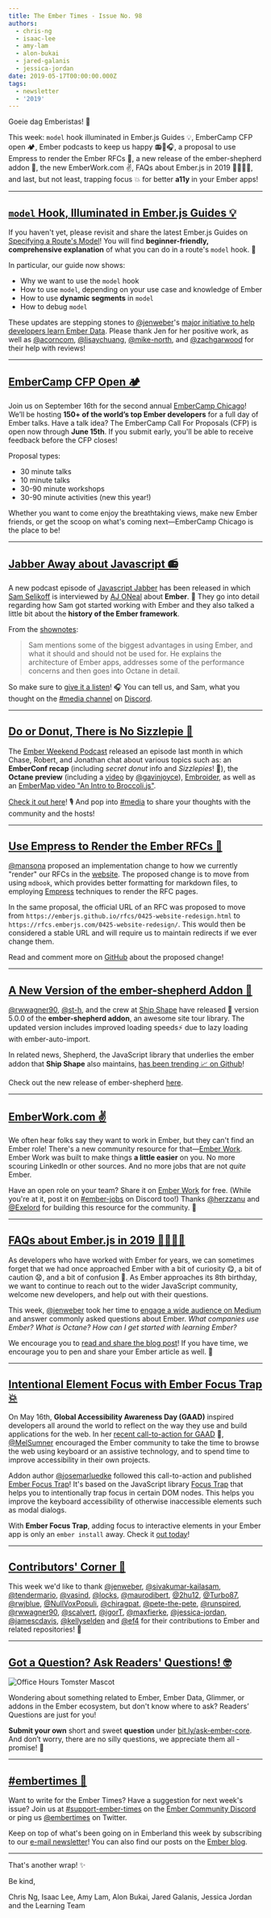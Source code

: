 ```yaml
---
title: The Ember Times - Issue No. 98
authors:
  - chris-ng
  - isaac-lee
  - amy-lam
  - alon-bukai
  - jared-galanis
  - jessica-jordan
date: 2019-05-17T00:00:00.000Z
tags:
  - newsletter
  - '2019'
---
```



Goeie dag Emberistas! 🐹

<!--alex ignore king-queen-->
This week:
`model` hook illuminated in Ember.js Guides 💡,
EmberCamp CFP open 🏕,
Ember podcasts to keep us happy 📻🍩🎧,
a proposal to use Empress to render the Ember RFCs 📃,
a new release of the ember-shepherd addon 🚢,
the new EmberWork.com ✌️,
FAQs about Ember.js in 2019 🙋‍♀️🙋‍♂️, and last, but not least,
trapping focus 💥 for better **a11y** in your Ember apps!

<!-- READMORE -->

---

## [`model` Hook, Illuminated in Ember.js Guides 💡](https://guides.emberjs.com/release/routing/specifying-a-routes-model/)

If you haven't yet, please revisit and share the latest Ember.js Guides on [Specifying a Route's Model](https://guides.emberjs.com/release/routing/specifying-a-routes-model/)! You will find **beginner-friendly, comprehensive explanation** of what you can do in a route's `model` hook. 💖

In particular, our guide now shows:

- Why we want to use the `model` hook
- How to use `model`, depending on your use case and knowledge of Ember
- How to use **dynamic segments** in `model`
- How to debug `model`

These updates are stepping stones to [@jenweber](https://github.com/jenweber)'s [major initiative to help developers learn Ember Data](https://github.com/ember-learn/guides-source/issues/20). Please thank Jen for her positive work, as well as [@acorncom](https://github.com/acorncom), [@lisaychuang](https://github.com/lisaychuang), [@mike-north](https://github.com/mike-north), and [@zachgarwood](https://github.com/zachgarwood) for their help with reviews!

---

## [EmberCamp CFP Open 🏕](http://embercamp.com/)

Join us on September 16th for the second annual [EmberCamp Chicago](http://embercamp.com/)! We’ll be hosting **150+ of the world’s top Ember developers** for a full day of Ember talks. Have a talk idea? The EmberCamp Call For Proposals (CFP) is open now through **June 15th**. If you submit early, you'll be able to receive feedback before the CFP closes!

Proposal types:

- 30 minute talks
- 10 minute talks
- 30-90 minute workshops
- 30-90 minute activities (new this year!)

Whether you want to come enjoy the breathtaking views, make new Ember friends, or get the scoop on what's coming next—EmberCamp Chicago is the place to be!

---

## [Jabber Away about Javascript 📻](https://twitter.com/samselikoff/status/1128351412881063937)

A new podcast episode of [Javascript Jabber](https://twitter.com/JSJabber) has been released in which [Sam Selikoff](https://twitter.com/samselikoff) is interviewed by [AJ ONeal](https://twitter.com/solderjs) about **Ember**. 🐹 They go into detail regarding how Sam got started working with Ember and they also talked a little bit about the **history of the Ember framework**.

From the [shownotes](https://devchat.tv/js-jabber/jsj-364-ember-octane-with-sam-selikoff/):

> Sam mentions some of the biggest advantages in using Ember, and what it should and should not be used for. He explains the architecture of Ember apps, addresses some of the performance concerns and then goes into Octane in detail.

So make sure to [give it a listen](https://devchat.tv/js-jabber/jsj-364-ember-octane-with-sam-selikoff/)! 🎧 You can tell us, and Sam, what you thought on the [#media channel](https://discordapp.com/channels/480462759797063690/486955806588403773/) on [Discord](https://discordapp.com/invite/zT3asNS).

---

## [Do or Donut, There is No Sizzlepie 🍩](https://twitter.com/emberweekend/status/1116022639015940096)

The [Ember Weekend Podcast](https://twitter.com/emberweekend) released an episode last month in which Chase, Robert, and Jonathan chat about various topics such as: an **EmberConf recap** (including *secret donut* info and *Sizzlepies*! 🥧), the **Octane preview** (including a [video](https://www.youtube.com/watch?v=BV09blWlc64) by [@gavinjoyce](https://twitter.com/gavinjoyce)), [Embroider](https://github.com/embroider-build/embroider), as well as an [EmberMap video "An Intro to Broccoli.js"](https://embermap.com/topics/intro-to-broccoli).

<!--alex ignore dad-mom hostesses-hosts-->
[Check it out here](https://emberweekend.com/episodes/do-or-donut)! 🎙 And pop into [#media](https://discordapp.com/channels/480462759797063690/486955806588403773/) to share your thoughts with the community and the hosts!

---

<!--alex ignore king-queen-->
## [Use Empress to Render the Ember RFCs 📃](https://github.com/emberjs/rfcs/pull/489)

<!--alex ignore king-queen-->
[@mansona](https://github.com/mansona) proposed an implementation change to how we currently "render" our RFCs in the [website](https://emberjs.github.io/rfcs/). The proposed change is to move from using `mdbook`, which provides better formatting for markdown files, to employing [Empress](https://github.com/empress) techniques to render the RFC pages.

In the same proposal, the official URL of an RFC was proposed to move from `https://emberjs.github.io/rfcs/0425-website-redesign.html` to `https://rfcs.emberjs.com/0425-website-redesign/`. This would then be considered a stable URL and will require us to maintain redirects if we ever change them.

Read and comment more on [GitHub](https://github.com/emberjs/rfcs/pull/489) about the proposed change!

---

## [A New Version of the ember-shepherd Addon 🚀](https://twitter.com/shipshapecode/status/1124490696843583490)

[@rwwagner90](https://github.com/rwwagner90), [@st-h](https://github.com/st-h), and the crew at [Ship Shape](https://github.com/shipshapecode) have released 🚢 version 5.0.0 of the **ember-shepherd addon**, an awesome site tour library. The updated version includes improved loading speeds⚡️ due to lazy loading with ember-auto-import.

In related news, Shepherd, the JavaScript library that underlies the ember addon that **Ship Shape** also maintains, [has been trending 📈 on Github](https://twitter.com/shipshapecode/status/1122673639932014593)!

Check out the new release of ember-shepherd [here](https://github.com/shipshapecode/ember-shepherd).

---

## [EmberWork.com ✌️](https://emberwork.com/)

We often hear folks say they want to work in Ember, but they can't find an Ember role! There's a new community resource for that—[Ember Work](https://emberwork.com/). Ember Work was built to make things **a little easier** on you. No more scouring LinkedIn or other sources. And no more jobs that are not *quite* Ember.

Have an open role on your team? Share it on [Ember Work](https://emberwork.com/) for free. (While you're at it, post it on [#ember-jobs](https://discordapp.com/channels/480462759797063690/480523148102467623) on Discord too!) Thanks [@herzzanu](https://github.com/herzzanu) and [@Exelord](https://github.com/Exelord) for building this resource for the community. 💼

---

## [FAQs about Ember.js in 2019 🙋‍♀️🙋‍♂️](https://medium.com/ember-ish/faqs-about-ember-js-in-2019-64efabbf84e6)

As developers who have worked with Ember for years, we can sometimes forget that we had once approached Ember with a bit of curiosity 😋, a bit of caution 😧, and a bit of confusion 🤕. As Ember approaches its 8th birthday, we want to continue to reach out to the wider JavaScript community, welcome new developers, and help out with their questions.

This week, [@jenweber](https://github.com/jenweber) took her time to [engage a wide audience on Medium](https://medium.com/ember-ish/faqs-about-ember-js-in-2019-64efabbf84e6) and answer commonly asked questions about Ember. *What companies use Ember? What is Octane? How can I get started with learning Ember?*

We encourage you to [read and share the blog post](https://medium.com/ember-ish/faqs-about-ember-js-in-2019-64efabbf84e6)! If you have time, we encourage you to pen and share your Ember article as well. 🙏

---

## [Intentional Element Focus with Ember Focus Trap 💥](https://twitter.com/josemarluedke/status/1127967059415953408)

On May 16th, **Global Accessibility Awareness Day (GAAD)** inspired developers all around the world to reflect on the way they use and build applications for the web. In her [recent call-to-action for GAAD](https://blog.emberjs.com/2019/05/13/global-accessibility-awareness-day.html) 📣, [@MelSumner](https://github.com/MelSumner) encouraged the Ember community to take the time to browse the web using keyboard or an assistive technology, and to spend time to improve accessibility in their own projects.

Addon author [@josemarluedke](https://github.com/josemarluedke) followed this call-to-action and published [Ember Focus Trap](https://github.com/josemarluedke/ember-focus-trap)! It's based on the JavaScript library [Focus Trap](https://github.com/davidtheclark/focus-trap) that helps you to intentionally trap focus in certain DOM nodes. This helps you improve the keyboard accessibility of otherwise inaccessible elements such as modal dialogs.

With **Ember Focus Trap**, adding focus to interactive elements in your Ember app is only an `ember install` away. Check it [out today](https://josemarluedke.github.io/ember-focus-trap/)!

---

## [Contributors' Corner 👏](https://guides.emberjs.com/release/contributing/repositories/)

<p>This week we'd like to thank <a href="https://github.com/jenweber" target="gh-user">@jenweber</a>, <a href="https://github.com/sivakumar-kailasam" target="gh-user">@sivakumar-kailasam</a>, <a href="https://github.com/tendermario" target="gh-user">@tendermario</a>, <a href="https://github.com/vasind" target="gh-user">@vasind</a>, <a href="https://github.com/locks" target="gh-user">@locks</a>, <a href="https://github.com/maurodibert" target="gh-user">@maurodibert</a>, <a href="https://github.com/2hu12" target="gh-user">@2hu12</a>, <a href="https://github.com/Turbo87" target="gh-user">@Turbo87</a>, <a href="https://github.com/rwjblue" target="gh-user">@rwjblue</a>, <a href="https://github.com/NullVoxPopuli" target="gh-user">@NullVoxPopuli</a>, <a href="https://github.com/chiragpat" target="gh-user">@chiragpat</a>, <a href="https://github.com/pete-the-pete" target="gh-user">@pete-the-pete</a>, <a href="https://github.com/runspired" target="gh-user">@runspired</a>, <a href="https://github.com/rwwagner90" target="gh-user">@rwwagner90</a>, <a href="https://github.com/scalvert" target="gh-user">@scalvert</a>, <a href="https://github.com/igorT" target="gh-user">@igorT</a>, <a href="https://github.com/maxfierke" target="gh-user">@maxfierke</a>, <a href="https://github.com/jessica-jordan" target="gh-user">@jessica-jordan</a>, <a href="https://github.com/jamescdavis" target="gh-user">@jamescdavis</a>, <a href="https://github.com/kellyselden" target="gh-user">@kellyselden</a> and <a href="https://github.com/ef4" target="gh-user">@ef4</a>  for their contributions to Ember and related repositories! 💖</p>

---

## [Got a Question? Ask Readers' Questions! 🤓](https://docs.google.com/forms/d/e/1FAIpQLScqu7Lw_9cIkRtAiXKitgkAo4xX_pV1pdCfMJgIr6Py1V-9Og/viewform)

<div class="blog-row">
  <img class="float-right small transparent padded" alt="Office Hours Tomster Mascot" title="Readers' Questions" src="/images/tomsters/officehours.png" />

  <p>Wondering about something related to Ember, Ember Data, Glimmer, or addons in the Ember ecosystem, but don't know where to ask? Readers’ Questions are just for you!</p>

<p><strong>Submit your own</strong> short and sweet <strong>question</strong> under <a href="https://bit.ly/ask-ember-core" target="rq">bit.ly/ask-ember-core</a>. And don’t worry, there are no silly questions, we appreciate them all - promise! 🤞</p>

</div>

---

## [#embertimes 📰](https://blog.emberjs.com/tags/newsletter.html)

Want to write for the Ember Times? Have a suggestion for next week's issue? Join us at [#support-ember-times](https://discordapp.com/channels/480462759797063690/485450546887786506) on the [Ember Community Discord](https://discordapp.com/invite/zT3asNS) or ping us [@embertimes](https://twitter.com/embertimes) on Twitter.

Keep on top of what's been going on in Emberland this week by subscribing to our [e-mail newsletter](https://the-emberjs-times.ongoodbits.com/)! You can also find our posts on the [Ember blog](https://emberjs.com/blog/tags/newsletter.html).

---

That's another wrap! ✨

Be kind,

Chris Ng, Isaac Lee, Amy Lam, Alon Bukai, Jared Galanis, Jessica Jordan and the Learning Team
